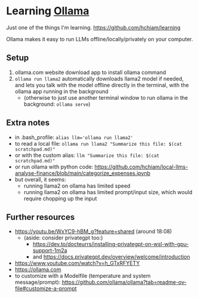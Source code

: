 # Learning [Ollama](https://ollama.com)

Just one of the things I'm learning. https://github.com/hchiam/learning

Ollama makes it easy to run LLMs offline/locally/privately on your computer.

## Setup

1. ollama.com website download app to install ollama command
2. `ollama run llama2` automatically downloads llama2 model if needed, and lets you talk with the model offline directly in the terminal, with the ollama app running in the background
    - (otherwise to just use another terminal window to run ollama in the background: `ollama serve`)

## Extra notes

- in .bash_profile: `alias llm='ollama run llama2'`
- to read a local file: `ollama run llama2 "Summarize this file: $(cat scratchpad.md)"`
- or with the custom alias: `llm "Summarize this file: $(cat scratchpad.md)"`
- or run ollama with python code: https://github.com/hchiam/local-llms-analyse-finance/blob/main/categorize_expenses.ipynb
- but overall, it seems:
  - running llama2 on ollama has limited speed
  - running llama2 on ollama has limited prompt/input size, which would require chopping up the input

## Further resources

- https://youtu.be/WxYC9-hBM_g?feature=shared (around 18:08)
  - (aside: consider privategpt too:)
    - https://dev.to/docteurrs/installing-privategpt-on-wsl-with-gpu-support-1m2a
    - and https://docs.privategpt.dev/overview/welcome/introduction
- https://www.youtube.com/watch?v=h_GTxRFYETY
- https://ollama.com
- to customize with a Modelfile (temperature and system message/prompt): https://github.com/ollama/ollama?tab=readme-ov-file#customize-a-prompt
